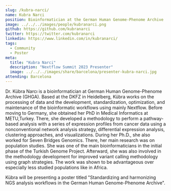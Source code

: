 ```yaml
---
slug: /kubra-narci/
name: Kubra Narci
position: Bioinformatician at the German Human Genome-Phenome Archive
image: ../../../images/people/kubranarci.png
github: https://github.com/kubranarci
twitter: https://twitter.com/kubranarci
linkedin: https://www.linkedin.com/in/kubranarci/
tags:
  - Community
  - Poster
meta:
  title: "Kubra Narci"
  description: "Nextflow Summit 2023 Presenter"
  image: ../../../images/share/barcelona/presenter-kubra-narci.jpg
attending: Barcelona
---
```


Dr. Kübra Narcı is a bioinformatician at German Human Genome-Phenome Archive (GHGA). Based at the DKFZ in Heidelberg, Kübra works on the processing of data and the development, standardization, optimization, and maintenance of the bioinformatic workflows using mainly Nextflow. Before moving to Germany, she obtained her PhD in Medical Informatics at METU,Turkey. There, she developed a methodology to perform a pathway-based analysis with a series of expression profiles from cancer data using a nonconventional network analysis strategy, differential expression analysis, clustering approaches, and visualizations.  During her Ph.D., she also worked for Seven Bridges Genomics. There, her main research was on population studies. She was one of the main bioinformaticians in the initial phase of the Turkish Genome Project. Afterward, she was also involved in the methodology development for improved variant calling methodology using graph strategies. The work was shown to be advantageous over especially less studied populations like in Africa.

Kübra will be presenting a poster titled "Standardizing and harmonizing NGS analysis workflows in the German Human Genome-Phenome Archive".
